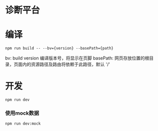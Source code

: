 # 诊断平台

# 编译 #

`npm run build -- --bv={version} --basePath={path}`

bv: build version 编译版本号，将显示在页脚
basePath: 网页存放位置的根目录，页面内的资源路径及路由将依赖于此路径，默认 '/'

# 开发

`npm run dev`

### 使用mock数据

`npm run dev:mock`
